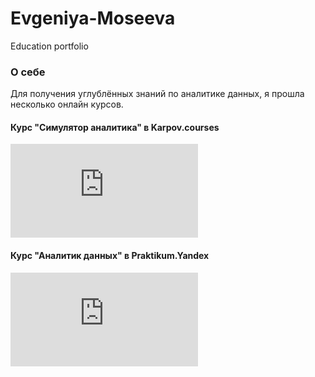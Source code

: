 # Evgeniya-Moseeva
Education portfolio

### О себе  
Для получения углублённых знаний по аналитике данных, я прошла несколько онлайн курсов.

#### Курс "Симулятор аналитика" в Karpov.courses  
![Screenshot_43](https://github.com/moseevaevgeniya/Evgeniya-Moseeva/blob/79e497ae6345b0707b57e273f776134c5aa0191d/Karpov_moseeva.pdf)

#### Курс "Аналитик данных" в Praktikum.Yandex 
![Screenshot_43](https://github.com/moseevaevgeniya/Evgeniya-Moseeva/blob/b03d00e4dadbe5376b89e119ecc65b1871dc6e63/Yandex_moseeva.pdf)


